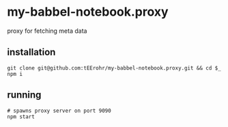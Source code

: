 # my-babbel-notebook.proxy
proxy for fetching meta data

## installation
```
git clone git@github.com:tEErohr/my-babbel-notebook.proxy.git && cd $_
npm i
```

## running

```
# spawns proxy server on port 9090
npm start
```

